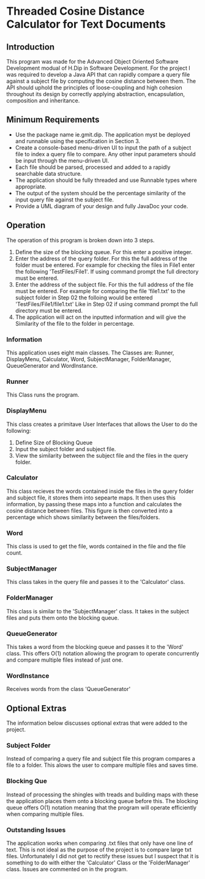 # Threaded Cosine Distance Calculator for Text Documents

## Introduction 

This program was made for the Advanced Object Oriented Software Development modual of H.Dip in Software Development. For the project I was required to develop a Java API that can rapidly compare a query file against a subject file by computing the cosine distance between them. The API should uphold the principles of loose-coupling and high cohesion throughout its design by correctly applying abstraction, encapsulation, composition and inheritance.

## Minimum Requirements

  * Use the package name ie.gmit.dip. The application myst be deployed and runnable using the specification in Section 3.
  * Create a console-based menu-driven UI to input the path of a subject file to index a query file to compare. Any other input parameters should be input through the menu-driven UI.
  * Each file should be parsed, processed and added to a rapidly searchable data structure.
  * The application should be fully threaded and use Runnable types where appropriate.
  * The output of the system should be the percentage similarity of the input query file against the subject file.
  * Provide a UML diagram of your design and fully JavaDoc your code.

## Operation

The operation of this program is broken down into 3 steps.

1. Define the size of the blocking queue. For this enter a positive integer.
2. Enter the address of the query folder. For this the full address of the folder must be entered. For example for checking the files in File1 enter the following 'TestFiles/File1'. If using command prompt the full directory must be entered.
3. Enter the address of the subject file. For this the full address of the file must be entered. For example for comparing the file 'file1.txt' to the subject folder in Step 02 the folloing would be entered 'TestFiles/File1/file1.txt' Like in Step 02 if using command prompt the full directory must be entered.
4. The application will act on the inputted information and will give the Similarity of the file to the folder in percentage. 

### Information

This application uses eight main classes. The Classes are: Runner, DisplayMenu, Calculator, Word, SubjectManager, FolderManager, QueueGenerator and WordInstance.

### Runner

This Class runs the program.

### DisplayMenu

This class creates a primitave User Interfaces that allows the User to do the following:
1. Define Size of Blocking Queue
2. Input the subject folder and subject file.
3. View the similarity between the subject file and the files in the query folder.

### Calculator

This class recieves the words contained inside the files in the query folder and subject file, it stores them into sepearte maps. It then uses this information, by passing these maps into a function and calculates the cosine distance between files. This figure is then converted into a percentage which shows similarity between the files/folders.

### Word

This class is used to get the file, words contained in the file and the file count.

### SubjectManager

This class takes in the query file and passes it to the 'Calculator' class.

### FolderManager

This class is similar to the 'SubjectManager' class. It takes in the subject files and puts them onto the blocking queue.

### QueueGenerator

This takes a word from the blocking queue and passes it to the 'Word' class. This offers O(1) notation allowing the program to operate concurrently and compare multiple files instead of just one.

### WordInstance

Receives words from the class 'QueueGenerator'

## Optional Extras

The information below discusses optional extras that were added to the project.

### Subject Folder

Instead of comparing a query file and subject file this program compares a file to a folder. This alows the user to compare multiple files and saves time.

### Blocking Que

Instead of  processing the shingles with treads and building maps with these the application places them onto a blocking queue before this. The blocking queue offers O(1) notation meaning that the program will operate efficiently when comparing multiple files.

### Outstanding Issues

The application works when comparing .txt files that only have one line of text. This is not ideal as the purpose of the project is to compare large txt files. Unfortunately I did not get to rectify these issues but I suspect that it is something to do with either the 'Calculator' Class or the 'FolderManager' class. Issues are commented on in the program.

